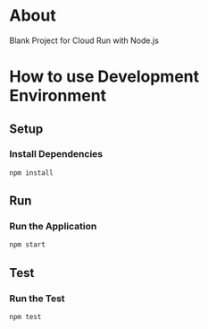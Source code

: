 # About
Blank Project for Cloud Run with Node.js

# How to use Development Environment

## Setup
### Install Dependencies
```bash
npm install
```

## Run
### Run the Application

```bash
npm start
```

## Test
### Run the Test

```bash
npm test
```